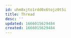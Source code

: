 ```yaml
---
id: uhm8xjto1rdd0x6tojz0t5i
title: Thread
desc: ''
updated: 1666015629484
created: 1666015629484
---
```


